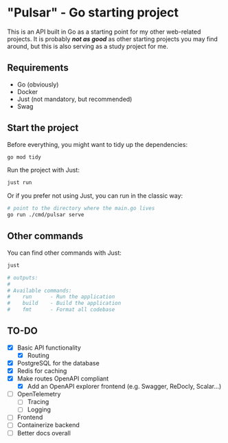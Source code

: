 # "Pulsar" - Go starting project

This is an API built in Go as a starting point for my other web-related projects. It is probably **_not as good_** as other starting projects you may find around, but this is also serving as a study project for me.

## Requirements

- Go (obviously)
- Docker
- Just (not mandatory, but recommended)
- Swag

## Start the project

Before everything, you might want to tidy up the dependencies:

```sh
go mod tidy
```

Run the project with Just:

```sh
just run
```

Or if you prefer not using Just, you can run in the classic way:

```sh
# point to the directory where the main.go lives
go run ./cmd/pulsar serve
```

## Other commands

You can find other commands with Just:

```sh
just

# outputs:
#
# Available commands:
#    run      - Run the application
#    build    - Build the application
#    fmt      - Format all codebase
```

## TO-DO

- [x] Basic API functionality
  - [x] Routing
- [x] PostgreSQL for the database
- [x] Redis for caching
- [X] Make routes OpenAPI compliant
  - [X] Add an OpenAPI explorer frontend (e.g. Swagger, ReDocly, Scalar...)
- [ ] OpenTelemetry
  - [ ] Tracing
  - [ ] Logging
- [ ] Frontend
- [ ] Containerize backend
- [ ] Better docs overall
